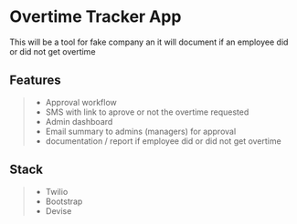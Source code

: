 # Overtime Tracker App

This will be a tool for fake company an it will document if an employee did or did not get overtime

## Features 

>* Approval workflow
>* SMS with link to aprove or not the overtime requested 
>* Admin dashboard
>* Email summary to admins (managers) for approval
>* documentation / report if employee did or did not get overtime

## Stack

>* Twilio
>* Bootstrap
>* Devise

 
